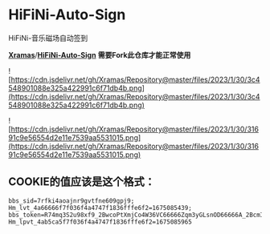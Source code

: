 # HiFiNi-Auto-Sign

HiFiNi-音乐磁场自动签到

[**Xramas**](https://github.com/Xramas)/**[HiFiNi-Auto-Sign](https://github.com/Xramas/HiFiNi-Auto-Sign)** **需要Fork此仓库才能正常使用**

![https://cdn.jsdelivr.net/gh/Xramas/Repository@master/files/2023/1/30/3c4548901088e325a422991c6f71db4b.png](https://cdn.jsdelivr.net/gh/Xramas/Repository@master/files/2023/1/30/3c4548901088e325a422991c6f71db4b.png)

![https://cdn.jsdelivr.net/gh/Xramas/Repository@master/files/2023/1/30/31691c9e56554d2e11e7539aa5531015.png](https://cdn.jsdelivr.net/gh/Xramas/Repository@master/files/2023/1/30/31691c9e56554d2e11e7539aa5531015.png)

## COOKIE的值应该是这个格式：

```
bbs_sid=7rfki4aoajnr9gvtfne609gpj9; Hm_lvt_4a66666f7f036f4a4747f1836fffe6f2=1675085439; bbs_token=R74mq3S2u98xf9_2BwcoPtXmjCo4W36VC66666Zqm3yGLsnOD66666A_2BcmIu3fGxT_2B3JDdnp1OHPO2IG21YaeQuknLnTW7DFOV; Hm_lpvt_4ab5ca5f7f036f4a4747f1836fffe6f2=1675085965
```
